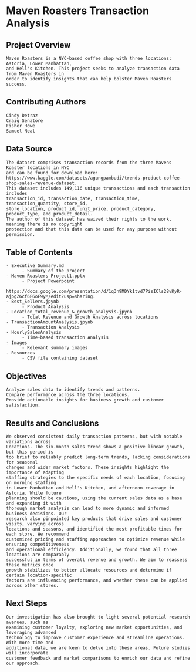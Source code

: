 # Maven Roasters Transaction Analysis

## Project Overview
    Maven Roasters is a NYC-based coffee shop with three locations: Astoria, Lower Manhattan,
    and Hell's Kitchen. This project seeks to analyze transaction data from Maven Roasters in
    order to identify insights that can help bolster Maven Roasters success.

## Contributing Authors
    Cindy Detraz
    Craig Senatore
    Fisher Howe
    Samuel Neal

## Data Source
    The dataset comprises transaction records from the three Mavens Roaster locations in NYC
    and can be found for download here:
    https://www.kaggle.com/datasets/agungpambudi/trends-product-coffee-shop-sales-revenue-dataset.  
    This dataset includes 149,116 unique transactions and each transaction includes
    transaction_id, transaction_date, transaction_time, transaction_quantity, store_id,
    store_location, product_id, unit_price, product_category, product_type, and product_detail.
    The author of this dataset has waived their rights to the work, meaning there is no copyright
    protection and that this data can be used for any purpose without permission. 

## Table of Contents
    - Executive_Summary.md 
          - Summary of the project 
    - Maven Roasters Project1.pptx
          - Project Powerpoint
          https://docs.google.com/presentation/d/1q3n9MDYk1tvd7PisICls28vKyR-ajpgZ6cf6F6oF9yM/edit?usp=sharing. 
    - Best_Sellers.jpynb 
          - Product Analysis
    - Location_total_revenue_&_growth_analysis.jpynb
          - Total Revenue and Growth Analysis across locations
    - TransactionAmountAnalysis.jpynb
          - Transaction Analysis
    - HourlySalesAnalysis
          - Time-based transaction Analysis
    - Images
          - Relevant summary images
    - Resources
          - CSV file containing dataset
          
## Objectives
    Analyze sales data to identify trends and patterns.
    Compare performance across the three locations.
    Provide actionable insights for business growth and customer satisfaction.

## Results and Conclusions
    We observed consistent daily transaction patterns, but with notable variations across
    Locations. The six-month sales trend shows a positive linear growth, but this period is
    too brief to reliably predict long-term trends, lacking considerations for seasonal 
    changes and wider market factors. These insights highlight the importance of adapting
    staffing strategies to the specific needs of each location, focusing on morning staffing
    in Lower Manhattan and Hell's Kitchen, and afternoon coverage in Astoria. While future
    planning should be cautious, using the current sales data as a base and expanding it with
    thorough market analysis can lead to more dynamic and informed business decisions. Our
    research also pinpointed key products that drive sales and customer visits, varying across
    locations and seasons, and identified the most profitable times for each store. We recommend
    customized pricing and staffing approaches to optimize revenue while ensuring competitiveness
    and operational efficiency. Additionally, we found that all three locations are comparably
    successful in terms of overall revenue and growth. We aim to reassess these metrics once
    growth stabilizes to better allocate resources and determine if certain location-specific
    factors are influencing performance, and whether these can be applied across other stores.

## Next Steps
    Our investigation has also brought to light several potential research avenues, such as
    examining customer loyalty, exploring new market opportunities, and leveraging advanced
    technology to improve customer experience and streamline operations. With more time and
    additional data, we are keen to delve into these areas. Future studies will incorporate
    customer feedback and market comparisons to enrich our data and refine our approach.

